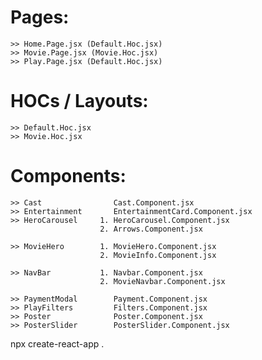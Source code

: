 # Pages:
    >> Home.Page.jsx (Default.Hoc.jsx)
    >> Movie.Page.jsx (Movie.Hoc.jsx)
    >> Play.Page.jsx (Default.Hoc.jsx)

# HOCs / Layouts:
    >> Default.Hoc.jsx
    >> Movie.Hoc.jsx

# Components:
    >> Cast                Cast.Component.jsx
    >> Entertainment       EntertainmentCard.Component.jsx
    >> HeroCarousel     1. HeroCarousel.Component.jsx
                        2. Arrows.Component.jsx

    >> MovieHero        1. MovieHero.Component.jsx
                        2. MovieInfo.Component.jsx

    >> NavBar           1. Navbar.Component.jsx
                        2. MovieNavbar.Component.jsx

    >> PaymentModal        Payment.Component.jsx
    >> PlayFilters         Filters.Component.jsx
    >> Poster              Poster.Component.jsx
    >> PosterSlider        PosterSlider.Component.jsx

npx create-react-app .